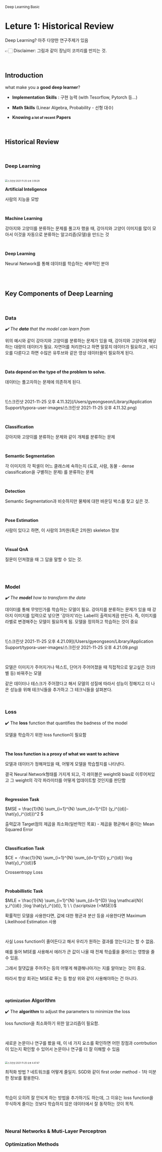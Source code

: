 <small>Deep Learning Basic</small>

# Leture 1: Historical Review

Deep Learning? 아주 다양한 연구주제가 있음

👉🏻 Disclaimer: 그림과 같이 장님이 코끼리를 만지는 것.

<br/>

## Introduction

what make you a **good deep learner**?

- **Implementation Skills** : 구현 능력 (with Tesorflow, Pytorch 등...)

- **Math Skills** (Linear Algebra, Probability - 선형 대수)

- **Knowing <small>a lot of recent</small> Papers**

<br/>

## Historical Review

<br/>

### Deep Learning

<br/>

<img src="/Users/gyeongseon/Library/Application Support/typora-user-images/스크린샷 2021-11-25 오후 3.59.29.png" alt="스크린샷 2021-11-25 오후 3.59.29" style="zoom:50%;" />

<br/>

**Artificial Inteligence**

사람의 지능을 모방

<br/>

**Machine Learning**

 강아지와 고양이를 분류하는 문제를 풀고자 했을 때, 강아지와 고양이 이미지를 많이 모아서 이것을 자동으로 분류하는 알고리즘(모델)을 만드는 것 

<br/>

**Deep Learning**

Neural Network를 통해 데이터를 학습하는 세부적인 분야

<br/><br/>

## Key Components of Deep Learning

<br/>

### Data

*✔️ The **data** that the model can learn from*

위의 예시와 같이 강아지와 고양이를 분류하는 문제가 있을 때, 강아지와 고양이에 해당하는 대량의 데이터가 필요. 자연어를 처리한다고 하면 말뭉치 데이터가 필요하고 , 비디오를 다룬다고 하면 수많은 유투브와 같은 영상 데이터들이 필요하게 된다.

<br/>

**Data depend on the type of the problem to solve.**

데이터는 풀고자하는 문제에 의존하게 된다. 

<br/>

![스크린샷 2021-11-25 오후 4.11.32](/Users/gyeongseon/Library/Application Support/typora-user-images/스크린샷 2021-11-25 오후 4.11.32.png)

<br/>

**Classification**

강아지와 고양이를 분류하는 문제와 같이 개체를 분류하는 문제

<br/>

**Semantic Segmentation** 

각 이미지의 각 픽셀이 어느 클래스에 속하는지 (도로, 사람, 동물 - dense classification을 구별하는 문제) 를 분류하는 문제

<br/>

**Detection**

Semantic Segmentation과 비슷하지만 물체에 대한 바운딩 박스를 찾고 싶은 것. 

<br/>

**Pose Estimation**

사람이 있다고 하면, 이 사람의 3차원(혹은 2차원) skeleton 정보

<br/>

**Visual QnA**

질문이 던져졌을 때 그 답을 말할 수 있는 것.

<br/><br/>

### Model

*✔️ The **model** how to transform the data*

데이터를 통해 무엇인가를 학습하는 모델이 필요. 강아지를 분류하는 문제가 있을 때 강아지 이미지를 입력으로 넣으면 '강아지'라는 Label이 출력되게끔 만든다. 즉, 이미지를 라벨로 변경해주는 모델이 필요하게 됨. 모델을 정의하고 학습하는 것이 중요

<br/>

![스크린샷 2021-11-25 오후 4.21.09](/Users/gyeongseon/Library/Application Support/typora-user-images/스크린샷 2021-11-25 오후 4.21.09.png)

<br/>

모델은 이미지가 주어지거나 텍스트, 단어가 주어어졌을 때 직접적으로 알고싶은 것(라벨 등) 바꿔주는 모델

같은 데이터나 테스크가 주어졌다고 해서 모델의 성질에 따라서 성능이 정해지고 더 나은 성능을 위해 테크닉들을 추가하고 그 테크닉들을 살펴본다.

<br/>

### Loss

✔️ The **loss** function that quantifies the badness of the model

모델을 학습하기 위한 loss function이 필요함

<br/>

**The loss function is a proxy of what we want to achieve**

모델과 데이터가 정해져있을 때, 어떻게 모델을 학습할지를 나타낸다.

결국 Neural Network형태를 가지게 되고, 각 레이블은 weight와 bias로 이루어져있고 그 weight의 각각 파라미터를 어떻게 업데이트할 것인지를 판단함

<br/>

**Regression Task** 

$MSE = \frac{1}{N} 
\sum_{i=1}^{N} 
\sum_{d=1}^{D} 
(y_i^{(d)}-\hat{y}_i^{(d)})^2 $

출력값과 Target점의 제곱을 최소화(일반적인 목표) - 제곱을 평균해서 줄이는 Mean Squared Error

<br/>

**Classification Task**

 $CE = -\frac{1}{N} 
\sum_{i=1}^{N}
\sum_{d=1}^{D}
y_i^{(d)} \log \hat{y}_i^{(d)}$

Crossentropy Loss

<br/>

**Probabillistic Task**

$MLE = \frac{1}{N} 
\sum_{i=1}^{N}
\sum_{d=1}^{D}
\log \mathcal{N}( y_i^{(d)} ;\log \hat{y}_i^{(d)}, 1) 
\ \ {\scriptsize (=MSE)}$

확률적인 모델을 사용한다면, 값에 대한 평균과 분산 등을 사용한다면 Maximum Likelihood Estimation 사용

<br/>

사실 Loss function이 줄어든다고 해서 우리가 원하는 결과를 얻는다고는 할 수 없음.

예를 들어 MSE를 사용해서 에러가 큰 값이 나올 때 전체 학습률을 줄어드는 영향을 줄 수 있음. 

그래서 절댓값을 주어주는 등의 어떻게 해결해나아가는 지를 알아보는 것이 중요.

따라서 항상 회귀는 MSE로 푸는 등 항상 위와 같이 사용해야하는 건 아니다.

<br/>

### <small>optimization</small> Algorithm

✔️ The **algorithm** to adjust the parameters to minimize the loss

loss function을 최소화하기 위한 알고리즘이 필요함.

<br/>

새로운 논문이나 연구를 봤을 때, 이 네 가지 요소를 확인하면 어떤 장점과 contrbution이 있는지 확인할 수 있어서 논문이나 연구를 더 잘 이해할 수 있음

<br/>

<img src="/Users/gyeongseon/Library/Application Support/typora-user-images/스크린샷 2021-11-25 오후 4.47.47.png" alt="스크린샷 2021-11-25 오후 4.47.47" style="zoom:50%;" />



<br/>

최적화 방법 ? 네트워크를 어떻게 줄일지. SGD와 같이 first order method - 1차 미분한 정보를 활용한다.

<br/>

학습이 오히려 잘 안되게 하는 방법을 추가하기도 하는데, 그 이유는 loss function을 무식하게 줄이는 것보다 학습하지 않은 데이터에서 잘 동작하는 것이 목적. 

<br/><br/>













































### Neural Networks & Muti-Layer Perceptron





### Optimization Methods
